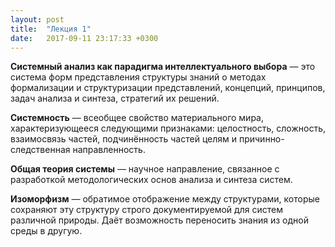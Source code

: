 ```yaml
---
layout: post
title:  "Лекция 1"
date:   2017-09-11 23:17:33 +0300
---
```

**Системный анализ как парадигма интеллектуального выбора** — это система форм представления структуры знаний о методах формализации и структуризации представлений, концепций, принципов, задач анализа и синтеза, стратегий их решений.

**Системность** — всеобщее свойство материального мира, характеризующееся следующими признаками: целостность, сложность, взаимосвязь частей, подчинённость частей целям и причинно-следственная направленность.

**Общая теория системы** — научное направление, связанное с разработкой методологических основ анализа и синтеза систем.

**Изоморфизм** — обратимое отображение между структурами, которые сохраняют эту структуру строго документируемой для систем различной природы. Даёт возможность переносить знания из одной среды в другую.